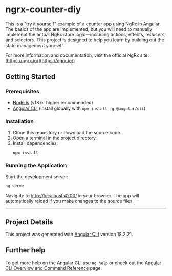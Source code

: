 

# ngrx-counter-diy


This is a "try it yourself" example of a counter app using NgRx in Angular. The basics of the app are implemented, but you will need to manually implement the actual NgRx store logic—including actions, effects, reducers, and selectors. This project is designed to help you learn by building out the state management yourself.

For more information and documentation, visit the official NgRx site: [https://ngrx.io/](https://ngrx.io/)

## Getting Started

### Prerequisites

- [Node.js](https://nodejs.org/) (v18 or higher recommended)
- [Angular CLI](https://angular.dev/tools/cli) (install globally with `npm install -g @angular/cli`)

### Installation

1. Clone this repository or download the source code.
2. Open a terminal in the project directory.
3. Install dependencies:
	```
	npm install
	```

### Running the Application

Start the development server:

```
ng serve
```

Navigate to [http://localhost:4200/](http://localhost:4200/) in your browser. The app will automatically reload if you make changes to the source files.

---

## Project Details

This project was generated with [Angular CLI](https://github.com/angular/angular-cli) version 18.2.21.












## Further help

To get more help on the Angular CLI use `ng help` or check out the [Angular CLI Overview and Command Reference](https://angular.dev/tools/cli) page.
